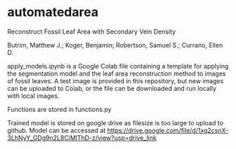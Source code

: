 # automatedarea

Reconstruct Fossil Leaf Area with Secondary Vein Density

Butrim, Matthew J.; Koger, Benjamin; Robertson, Samuel S.; Currano, Ellen D. 

apply_models.ipynb is a Google Colab file containing a template for applying the segmentation model and the leaf area reconstruction method to images of fossil leaves.  A test image is provided in this repository, but new images can be uploaded to Colab, or the file can be downloaded and run locally with local images.

Functions are stored in functions.py

Trained model is stored on google drive as filesize is too large to upload to github. Model can be accessed at https://drive.google.com/file/d/1xg2csnX-3LhNyY_GDg9n2L8CiMlThD-z/view?usp=drive_link

